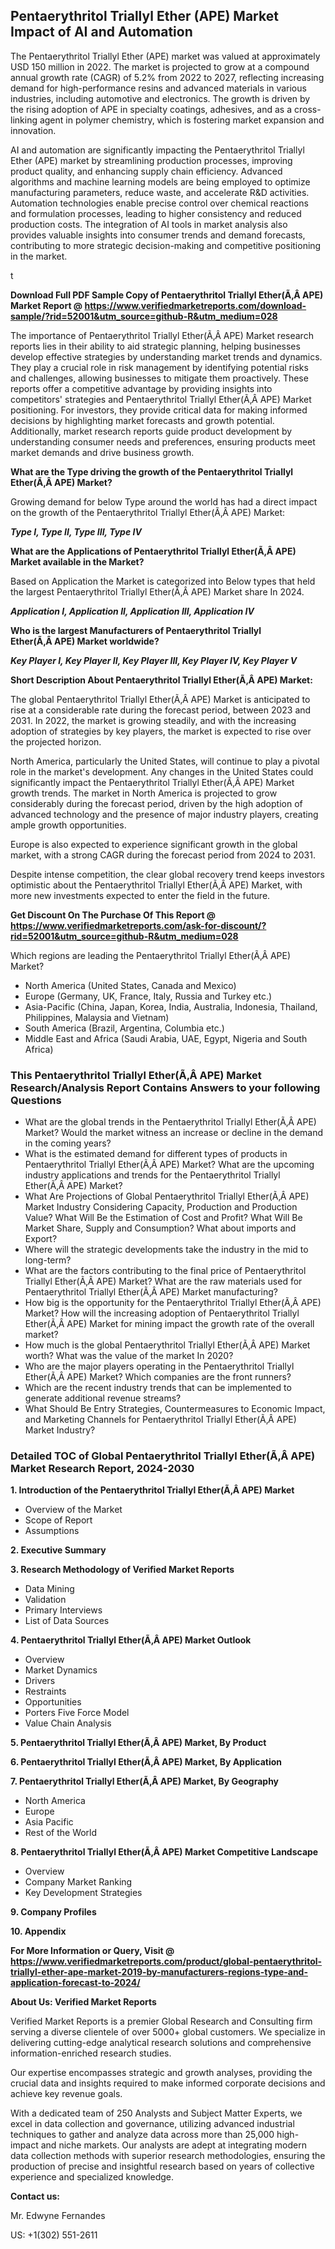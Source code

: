 <h2>Pentaerythritol Triallyl Ether (APE) Market Impact of AI and Automation</h2><p>The Pentaerythritol Triallyl Ether (APE) market was valued at approximately USD 150 million in 2022. The market is projected to grow at a compound annual growth rate (CAGR) of 5.2% from 2022 to 2027, reflecting increasing demand for high-performance resins and advanced materials in various industries, including automotive and electronics. The growth is driven by the rising adoption of APE in specialty coatings, adhesives, and as a cross-linking agent in polymer chemistry, which is fostering market expansion and innovation.</p><p>AI and automation are significantly impacting the Pentaerythritol Triallyl Ether (APE) market by streamlining production processes, improving product quality, and enhancing supply chain efficiency. Advanced algorithms and machine learning models are being employed to optimize manufacturing parameters, reduce waste, and accelerate R&D activities. Automation technologies enable precise control over chemical reactions and formulation processes, leading to higher consistency and reduced production costs. The integration of AI tools in market analysis also provides valuable insights into consumer trends and demand forecasts, contributing to more strategic decision-making and competitive positioning in the market.</p>t</p><p id="" class=""><strong>Download Full PDF Sample Copy of Pentaerythritol Triallyl Ether(Ã‚Â APE) Market Report @ <a href="https://www.verifiedmarketreports.com/download-sample/?rid=52001&utm_source=github-R&utm_medium=028" target="_blank">https://www.verifiedmarketreports.com/download-sample/?rid=52001&utm_source=github-R&utm_medium=028</a></strong></p><p>The importance of&nbsp;Pentaerythritol Triallyl Ether(Ã‚Â APE) Market research reports lies in their ability to aid strategic planning, helping businesses develop effective strategies by understanding market trends and dynamics. They play a crucial role in risk management by identifying potential risks and challenges, allowing businesses to mitigate them proactively. These reports offer a competitive advantage by providing insights into competitors' strategies and Pentaerythritol Triallyl Ether(Ã‚Â APE) Market positioning. For investors, they provide critical data for making informed decisions by highlighting market forecasts and growth potential. Additionally, market research reports guide product development by understanding consumer needs and preferences, ensuring products meet market demands and drive business growth.</p><p><strong>What are the&nbsp;Type driving the growth of the Pentaerythritol Triallyl Ether(Ã‚Â APE) Market?</strong></p><p id="" class="">Growing demand for below Type around the world has had a direct impact on the growth of the Pentaerythritol Triallyl Ether(Ã‚Â APE) Market:</p><em><strong>Type I, Type II, Type III, Type IV</strong></em></p><strong>What are the&nbsp;Applications&nbsp;of Pentaerythritol Triallyl Ether(Ã‚Â APE) Market available in the Market?</strong></p><p id="" class="">Based on Application the Market is categorized into Below types that held the largest Pentaerythritol Triallyl Ether(Ã‚Â APE) Market share In 2024.</p><em><strong>Application I, Application II, Application III, Application IV</strong></em></p><strong>Who is the largest Manufacturers of Pentaerythritol Triallyl Ether(Ã‚Â APE) Market worldwide?</strong></p><p><em><strong>Key Player I, Key Player II, Key Player III, Key Player IV, Key Player V</strong></em></p><p id="" class=""><strong>Short Description About Pentaerythritol Triallyl Ether(Ã‚Â APE) Market:</strong></p><p>The global Pentaerythritol Triallyl Ether(Ã‚Â APE) Market is anticipated to rise at a considerable rate during the forecast period, between 2023 and 2031. In 2022, the market is growing steadily, and with the increasing adoption of strategies by key players, the market is expected to rise over the projected horizon.</p><p>North America, particularly the United States, will continue to play a pivotal role in the market's development. Any changes in the United States could significantly impact the Pentaerythritol Triallyl Ether(Ã‚Â APE) Market growth trends. The market in North America is projected to grow considerably during the forecast period, driven by the high adoption of advanced technology and the presence of major industry players, creating ample growth opportunities.</p><p>Europe is also expected to experience significant growth in the global market, with a strong CAGR during the forecast period from 2024 to 2031.</p><p>Despite intense competition, the clear global recovery trend keeps investors optimistic about the Pentaerythritol Triallyl Ether(Ã‚Â APE) Market, with more new investments expected to enter the field in the future.</p><p id="" class=""><strong>Get Discount On The Purchase Of This Report @ <a href="https://www.verifiedmarketreports.com/ask-for-discount/?rid=52001&utm_source=github-R&utm_medium=028" target="_blank">https://www.verifiedmarketreports.com/ask-for-discount/?rid=52001&utm_source=github-R&utm_medium=028</a></strong></p>Which regions are leading the Pentaerythritol Triallyl Ether(Ã‚Â APE) Market?</p><ul><li>North America (United States, Canada and Mexico)</li><li>Europe (Germany, UK, France, Italy, Russia and Turkey etc.)</li><li>Asia-Pacific (China, Japan, Korea, India, Australia, Indonesia, Thailand, Philippines, Malaysia and Vietnam)</li><li>South America (Brazil, Argentina, Columbia etc.)</li><li>Middle East and Africa (Saudi Arabia, UAE, Egypt, Nigeria and South Africa)</li></ul><h3 id="" class="">This Pentaerythritol Triallyl Ether(Ã‚Â APE) Market Research/Analysis Report Contains Answers to your following Questions</h3><ul><li>What are the global trends in the Pentaerythritol Triallyl Ether(Ã‚Â APE) Market? Would the market witness an increase or decline in the demand in the coming years?</li><li>What is the estimated demand for different types of products in Pentaerythritol Triallyl Ether(Ã‚Â APE) Market? What are the upcoming industry applications and trends for the Pentaerythritol Triallyl Ether(Ã‚Â APE) Market?</li><li>What Are Projections of Global Pentaerythritol Triallyl Ether(Ã‚Â APE) Market Industry Considering Capacity, Production and Production Value? What Will Be the Estimation of Cost and Profit? What Will Be Market Share, Supply and Consumption? What about imports and Export?</li><li>Where will the strategic developments take the industry in the mid to long-term?</li><li>What are the factors contributing to the final price of Pentaerythritol Triallyl Ether(Ã‚Â APE) Market? What are the raw materials used for Pentaerythritol Triallyl Ether(Ã‚Â APE) Market manufacturing?</li><li>How big is the opportunity for the Pentaerythritol Triallyl Ether(Ã‚Â APE) Market? How will the increasing adoption of Pentaerythritol Triallyl Ether(Ã‚Â APE) Market for mining impact the growth rate of the overall market?</li><li>How much is the global Pentaerythritol Triallyl Ether(Ã‚Â APE) Market worth? What was the value of the market In 2020?</li><li>Who are the major players operating in the Pentaerythritol Triallyl Ether(Ã‚Â APE) Market? Which companies are the front runners?</li><li>Which are the recent industry trends that can be implemented to generate additional revenue streams?</li><li>What Should Be Entry Strategies, Countermeasures to Economic Impact, and Marketing Channels for Pentaerythritol Triallyl Ether(Ã‚Â APE) Market Industry?</li></ul><h3 id="" class="">Detailed TOC of Global Pentaerythritol Triallyl Ether(Ã‚Â APE) Market Research Report, 2024-2030</h3><p id="" class=""><strong>1. Introduction of the Pentaerythritol Triallyl Ether(Ã‚Â APE) Market</strong></p><ul><li>Overview of the Market</li><li>Scope of Report</li><li>Assumptions</li></ul><p id="" class=""><strong>2. Executive Summary</strong></p><p id="" class=""><strong>3. Research Methodology of Verified Market Reports</strong></p><ul><li>Data Mining</li><li>Validation</li><li>Primary Interviews</li><li>List of Data Sources</li></ul><p id="" class=""><strong>4. Pentaerythritol Triallyl Ether(Ã‚Â APE) Market Outlook</strong></p><ul><li>Overview</li><li>Market Dynamics</li><li>Drivers</li><li>Restraints</li><li>Opportunities</li><li>Porters Five Force Model</li><li>Value Chain Analysis</li></ul><p id="" class=""><strong>5. Pentaerythritol Triallyl Ether(Ã‚Â APE) Market, By Product</strong></p><p id="" class=""><strong>6. Pentaerythritol Triallyl Ether(Ã‚Â APE) Market, By Application</strong></p><p id="" class=""><strong>7. Pentaerythritol Triallyl Ether(Ã‚Â APE) Market, By Geography</strong></p><ul><li>North America</li><li>Europe</li><li>Asia Pacific</li><li>Rest of the World</li></ul><p id="" class=""><strong>8. Pentaerythritol Triallyl Ether(Ã‚Â APE) Market Competitive Landscape</strong></p><ul><li>Overview</li><li>Company Market Ranking</li><li>Key Development Strategies</li></ul><p id="" class=""><strong>9. Company Profiles</strong></p><p id="" class=""><strong>10. Appendix</strong></p><p id="" class=""><strong>For More Information or Query, Visit @ <a href="https://www.verifiedmarketreports.com/product/global-pentaerythritol-triallyl-ether-ape-market-2019-by-manufacturers-regions-type-and-application-forecast-to-2024/" target="_blank">https://www.verifiedmarketreports.com/product/global-pentaerythritol-triallyl-ether-ape-market-2019-by-manufacturers-regions-type-and-application-forecast-to-2024/</a></strong></p><p id="" class=""><strong>About Us: Verified Market Reports</strong></p><p id="" class="">Verified Market Reports is a premier Global Research and Consulting firm serving a diverse clientele of over 5000+ global customers. We specialize in delivering cutting-edge analytical research solutions and comprehensive information-enriched research studies.</p><p id="" class="">Our expertise encompasses strategic and growth analyses, providing the crucial data and insights required to make informed corporate decisions and achieve key revenue goals.</p><p id="" class="">With a dedicated team of 250 Analysts and Subject Matter Experts, we excel in data collection and governance, utilizing advanced industrial techniques to gather and analyze data across more than 25,000 high-impact and niche markets. Our analysts are adept at integrating modern data collection methods with superior research methodologies, ensuring the production of precise and insightful research based on years of collective experience and specialized knowledge.</p><p id="" class=""><strong>Contact us:</strong></p><p id="" class="">Mr. Edwyne Fernandes</p><p id="" class="">US: +1(302) 551-2611</p>